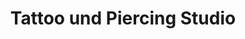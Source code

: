 ---
title: "Tattoo und Piercing Studio"
url: /meuselwitz/tattoo-und-piercing-studio/
shop: Tattoo
---
